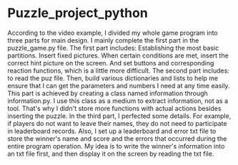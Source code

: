 # Puzzle_project_python

According to the video example, I divided my whole game program into three parts for main design. 
I mainly complete the first part in the puzzle_game.py file. 
The first part includes: Establishing the most basic partitions. Insert fixed pictures. 
When certain conditions are met, insert the correct hint picture on the screen. 
And set buttons and corresponding reaction functions, which is a little more difficult. 
The second part includes: to read the puz file. 
Then, build various dictionaries and lists to help me ensure that I can get the parameters and numbers I need at any time easily. 
This part is achieved by creating a class named information through information.py. 
I use this class as a medium to extract information, not as a tool. 
That's why I didn't store more functions with actual actions besides inserting the puzzle. 
In the third part, I perfected some details. 
For example, if players do not want to leave their names, they do not need to participate in leaderboard records. 
Also, I set up a leaderboard and error txt file to store the winner's name and score and the errors that occurred during the entire program operation. 
My idea is to write the winner's information into an txt file first, and then display it on the screen by reading the txt file.
